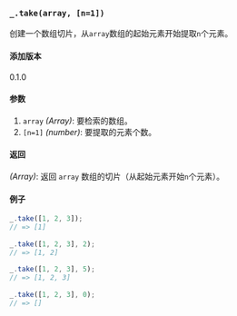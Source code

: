 ### `_.take(array, [n=1])`[​](#_takearray-n1 "_takearray-n1的直接链接")

创建一个数组切片，从`array`数组的起始元素开始提取`n`个元素。

#### 添加版本

0.1.0

#### 参数

1.  `array` _(Array)_: 要检索的数组。
2.  `[n=1]` _(number)_: 要提取的元素个数。

#### 返回

_(Array)_: 返回 `array` 数组的切片（从起始元素开始`n`个元素）。

#### 例子


```js
_.take([1, 2, 3]);
// => [1]
 
_.take([1, 2, 3], 2);
// => [1, 2]
 
_.take([1, 2, 3], 5);
// => [1, 2, 3]
 
_.take([1, 2, 3], 0);
// => []

```
